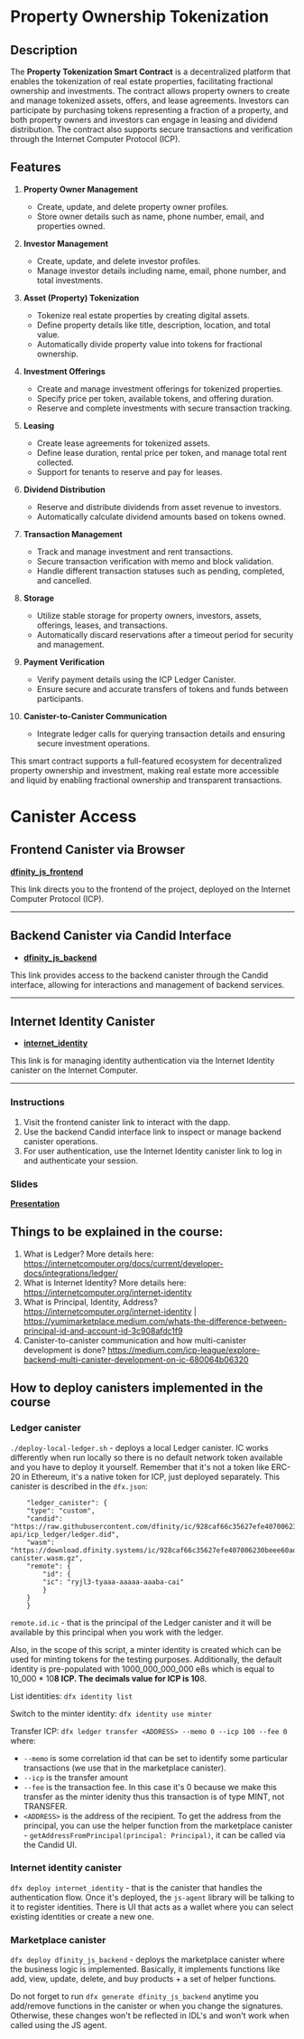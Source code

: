 # Property Ownership Tokenization

## Description
The **Property Tokenization Smart Contract** is a decentralized platform that enables the tokenization of real estate properties, facilitating fractional ownership and investments. The contract allows property owners to create and manage tokenized assets, offers, and lease agreements. Investors can participate by purchasing tokens representing a fraction of a property, and both property owners and investors can engage in leasing and dividend distribution. The contract also supports secure transactions and verification through the Internet Computer Protocol (ICP).

## Features

1. **Property Owner Management**
   - Create, update, and delete property owner profiles.
   - Store owner details such as name, phone number, email, and properties owned.

2. **Investor Management**
   - Create, update, and delete investor profiles.
   - Manage investor details including name, email, phone number, and total investments.
   
3. **Asset (Property) Tokenization**
   - Tokenize real estate properties by creating digital assets.
   - Define property details like title, description, location, and total value.
   - Automatically divide property value into tokens for fractional ownership.

4. **Investment Offerings**
   - Create and manage investment offerings for tokenized properties.
   - Specify price per token, available tokens, and offering duration.
   - Reserve and complete investments with secure transaction tracking.

5. **Leasing**
   - Create lease agreements for tokenized assets.
   - Define lease duration, rental price per token, and manage total rent collected.
   - Support for tenants to reserve and pay for leases.

6. **Dividend Distribution**
   - Reserve and distribute dividends from asset revenue to investors.
   - Automatically calculate dividend amounts based on tokens owned.

7. **Transaction Management**
   - Track and manage investment and rent transactions.
   - Secure transaction verification with memo and block validation.
   - Handle different transaction statuses such as pending, completed, and cancelled.

8. **Storage**
   - Utilize stable storage for property owners, investors, assets, offerings, leases, and transactions.
   - Automatically discard reservations after a timeout period for security and management.

9. **Payment Verification**
   - Verify payment details using the ICP Ledger Canister.
   - Ensure secure and accurate transfers of tokens and funds between participants.

10. **Canister-to-Canister Communication**
    - Integrate ledger calls for querying transaction details and ensuring secure investment operations.

This smart contract supports a full-featured ecosystem for decentralized property ownership and investment, making real estate more accessible and liquid by enabling fractional ownership and transparent transactions.


# Canister Access

## Frontend Canister via Browser

[**dfinity_js_frontend**](https://ndyfi-byaaa-aaaag-qkifa-cai.icp0.io/)

This link directs you to the frontend of the project, deployed on the Internet Computer Protocol (ICP).

---

## Backend Canister via Candid Interface

- [**dfinity_js_backend**](https://a4gq6-oaaaa-aaaab-qaa4q-cai.raw.icp0.io/?id=nk3ou-xqaaa-aaaag-qkieq-cai)

This link provides access to the backend canister through the Candid interface, allowing for interactions and management of backend services.

---

## Internet Identity Canister

- [**internet_identity**](https://a4gq6-oaaaa-aaaab-qaa4q-cai.raw.icp0.io/?id=nezd4-maaaa-aaaag-qkifq-cai)

This link is for managing identity authentication via the Internet Identity canister on the Internet Computer.

---

### Instructions

1. Visit the frontend canister link to interact with the dapp.
2. Use the backend Candid interface link to inspect or manage backend canister operations.
3. For user authentication, use the Internet Identity canister link to log in and authenticate your session.

### Slides
[**Presentation**](https://www.canva.com/design/DAGQvnz3P7E/FvATdl-S_nDR71PQzJIypQ/edit?utm_content=DAGQvnz3P7E&utm_campaign=designshare&utm_medium=link2&utm_source=sharebutton)

## Things to be explained in the course:

1. What is Ledger? More details here: https://internetcomputer.org/docs/current/developer-docs/integrations/ledger/
2. What is Internet Identity? More details here: https://internetcomputer.org/internet-identity
3. What is Principal, Identity, Address? https://internetcomputer.org/internet-identity | https://yumimarketplace.medium.com/whats-the-difference-between-principal-id-and-account-id-3c908afdc1f9
4. Canister-to-canister communication and how multi-canister development is done? https://medium.com/icp-league/explore-backend-multi-canister-development-on-ic-680064b06320

## How to deploy canisters implemented in the course

### Ledger canister

`./deploy-local-ledger.sh` - deploys a local Ledger canister. IC works differently when run locally so there is no default network token available and you have to deploy it yourself. Remember that it's not a token like ERC-20 in Ethereum, it's a native token for ICP, just deployed separately.
This canister is described in the `dfx.json`:

```
	"ledger_canister": {
  	"type": "custom",
  	"candid": "https://raw.githubusercontent.com/dfinity/ic/928caf66c35627efe407006230beee60ad38f090/rs/rosetta-api/icp_ledger/ledger.did",
  	"wasm": "https://download.dfinity.systems/ic/928caf66c35627efe407006230beee60ad38f090/canisters/ledger-canister.wasm.gz",
  	"remote": {
    	"id": {
      	"ic": "ryjl3-tyaaa-aaaaa-aaaba-cai"
    	}
  	}
	}
```

`remote.id.ic` - that is the principal of the Ledger canister and it will be available by this principal when you work with the ledger.

Also, in the scope of this script, a minter identity is created which can be used for minting tokens
for the testing purposes.
Additionally, the default identity is pre-populated with 1000_000_000_000 e8s which is equal to 10_000 \* 10**8 ICP.
The decimals value for ICP is 10**8.

List identities:
`dfx identity list`

Switch to the minter identity:
`dfx identity use minter`

Transfer ICP:
`dfx ledger transfer <ADDRESS> --memo 0 --icp 100 --fee 0`
where:

- `--memo` is some correlation id that can be set to identify some particular transactions (we use that in the marketplace canister).
- `--icp` is the transfer amount
- `--fee` is the transaction fee. In this case it's 0 because we make this transfer as the minter idenity thus this transaction is of type MINT, not TRANSFER.
- `<ADDRESS>` is the address of the recipient. To get the address from the principal, you can use the helper function from the marketplace canister - `getAddressFromPrincipal(principal: Principal)`, it can be called via the Candid UI.

### Internet identity canister

`dfx deploy internet_identity` - that is the canister that handles the authentication flow. Once it's deployed, the `js-agent` library will be talking to it to register identities. There is UI that acts as a wallet where you can select existing identities
or create a new one.

### Marketplace canister

`dfx deploy dfinity_js_backend` - deploys the marketplace canister where the business logic is implemented.
Basically, it implements functions like add, view, update, delete, and buy products + a set of helper functions.

Do not forget to run `dfx generate dfinity_js_backend` anytime you add/remove functions in the canister or when you change the signatures.
Otherwise, these changes won't be reflected in IDL's and won't work when called using the JS agent.

